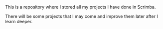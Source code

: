 This is a repository where I stored all my projects I have done in Scrimba.

There will be some projects that I may come and improve them later after I learn deeper.
